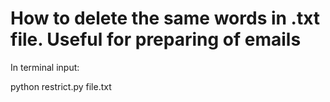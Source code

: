 # How to delete the same words in .txt file. Useful for preparing of emails

In terminal input:

python restrict.py file.txt
